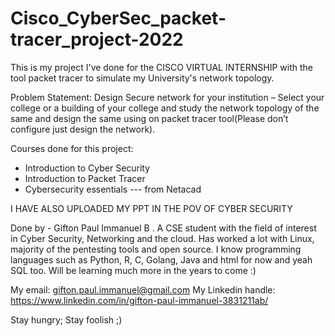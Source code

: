 # Cisco_CyberSec_packet-tracer_project-2022
This is my project I've done for the CISCO VIRTUAL INTERNSHIP with the tool packet tracer to simulate my University's network topology.

Problem Statement:
Design Secure network for your institution – Select your college or a building of your college and study the network topology of the same and design the same using on packet tracer tool(Please don’t configure just design the network).

Courses done for this project:
* Introduction to Cyber Security
* Introduction to Packet Tracer
* Cybersecurity essentials
--- from Netacad

I HAVE ALSO UPLOADED MY PPT IN THE POV OF CYBER SECURITY 

Done by - Gifton Paul Immanuel B
. A CSE student with the field of interest in Cyber Security, Networking and the cloud. Has worked a lot with Linux, majority of the pentesting tools and open source. I know programming languages such as Python, R, C, Golang, Java and html for now and yeah SQL too. Will be learning much more in the years to come :)

My email: gifton.paul.immanuel@gmail.com
My Linkedin handle: https://www.linkedin.com/in/gifton-paul-immanuel-3831211ab/

Stay hungry; Stay foolish ;)
